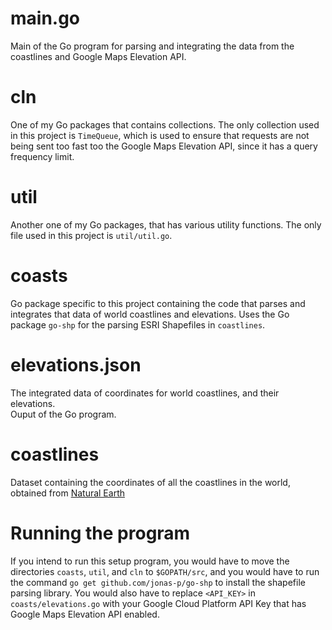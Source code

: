 # main.go
Main of the Go program for parsing and integrating the data from the coastlines and Google Maps Elevation API.

# cln
One of my Go packages that contains collections. The only collection used in this project is ```TimeQueue```, which is used to ensure that requests are not being sent too fast too the Google Maps Elevation API, since it has a query frequency limit.

# util
Another one of my Go packages, that has various utility functions. The only file used in this project is ```util/util.go```.

# coasts
Go package specific to this project containing the code that parses and integrates that data of world coastlines and elevations.
Uses the Go package ```go-shp``` for the parsing ESRI Shapefiles in ```coastlines```.

# elevations.json
The integrated data of coordinates for world coastlines, and their elevations.<br>
Ouput of the Go program.

# coastlines
Dataset containing the coordinates of all the coastlines in the world, 
obtained from <a href="http://www.naturalearthdata.com/downloads/10m-physical-vectors/10m-coastline/" target="_blank">Natural Earth</a>

# Running the program
If you intend to run this setup program, you would have to move the directories ```coasts```, ```util```, and ```cln``` to ```$GOPATH/src```, and you would have to run the command ```go get github.com/jonas-p/go-shp``` to install the shapefile parsing library. You would also have to replace ```<API_KEY>``` in ```coasts/elevations.go``` with your Google Cloud Platform API Key that has Google Maps Elevation API enabled.
